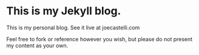 # This is my Jekyll blog.
This is my personal blog.  See it live at joecastelli.com

Feel free to fork or reference however you wish, but please do not present my content as your own.
